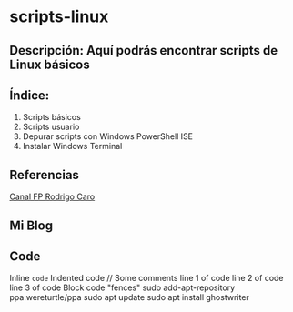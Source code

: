 # scripts-linux
## Descripción: Aquí podrás encontrar scripts de Linux básicos


## Índice:
1. Scripts básicos
2. Scripts usuario 
3. Depurar scripts con Windows PowerShell ISE
4. Instalar Windows Terminal

## Referencias
[Canal FP Rodrigo Caro](https://www.youtube.com/channel/UCE67X-TxJzc_9I_lAztga8g)
## Mi Blog

## Code
Inline `code`
Indented code
 // Some comments
 line 1 of code
 line 2 of code
 line 3 of code
 Block code "fences"
 sudo add-apt-repository ppa:wereturtle/ppa
 sudo apt update
 sudo apt install ghostwriter

